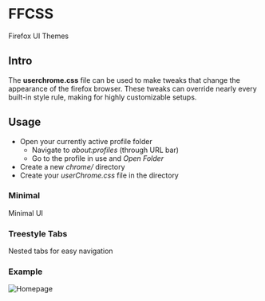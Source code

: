 # FFCSS
Firefox UI Themes

## Intro
The **userchrome.css** file can be used to make tweaks that change the appearance of the firefox browser. These tweaks can override nearly every built-in style rule, making for highly customizable setups.

## Usage
* Open your currently active profile folder
  * Navigate to *about:profiles* (through URL bar)
  * Go to the profile in use and *Open Folder*
* Create a new *chrome/* directory
* Create your *userChrome.css* file in the directory

### Minimal
Minimal UI

### Treestyle Tabs
Nested tabs for easy navigation

### Example
![Homepage](https://i.imgur.com/Xjt7t8c.png)
